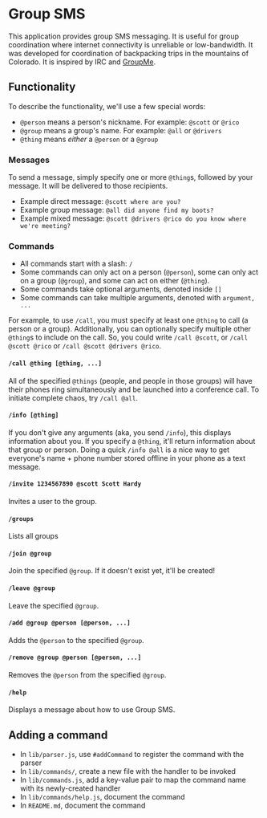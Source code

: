 # Group SMS

This application provides group SMS messaging. It is useful for group coordination where internet connectivity is unreliable or low-bandwidth. It was developed for coordination of backpacking trips in the mountains of Colorado. It is inspired by IRC and [GroupMe](https://groupme.com/en-US/sms).

## Functionality

To describe the functionality, we'll use a few special words:

- `@person` means a person's nickname. For example: `@scott` or `@rico`
- `@group` means a group's name. For example: `@all` or `@drivers`
- `@thing` means _either_ a `@person` or a `@group`

### Messages

To send a message, simply specify one or more `@thing`s, followed by your message. It will be delivered to those recipients.

- Example direct message: `@scott where are you?`
- Example group message: `@all did anyone find my boots?`
- Example mixed message: `@scott @drivers @rico do you know where we're meeting?`

### Commands

- All commands start with a slash: `/`
- Some commands can only act on a person (`@person`), some can only act on a group (`@group`), and some can act on either (`@thing`).
- Some commands take optional arguments, denoted inside `[]`
- Some commands can take multiple arguments, denoted with `argument, ...`

For example, to use `/call`, you must specify at least one `@thing` to call (a person or a group). Additionally, you can optionally specify multiple other `@thing`s to include on the call. So, you could write `/call @scott`, or `/call @scott @rico` or `/call @scott @drivers @rico`.

#### `/call @thing [@thing, ...]`

All of the specified `@things` (people, and people in those groups) will have their phones ring simultaneously and be launched into a conference call. To initiate complete chaos, try `/call @all`.

#### `/info [@thing]`

If you don't give any arguments (aka, you send `/info`), this displays information about you. If you specify a `@thing`, it'll return information about that group or person. Doing a quick `/info @all` is a nice way to get everyone's name + phone number stored offline in your phone as a text message.

#### `/invite 1234567890 @scott Scott Hardy`

Invites a user to the group.

#### `/groups`

Lists all groups

#### `/join @group`

Join the specified `@group`. If it doesn't exist yet, it'll be created!

#### `/leave @group`

Leave the specified `@group`.

#### `/add @group @person [@person, ...]`

Adds the `@person` to the specified `@group`.

#### `/remove @group @person [@person, ...]`

Removes the `@person` from the specified `@group`.

#### `/help`

Displays a message about how to use Group SMS.

## Adding a command

- In `lib/parser.js`, use `#addCommand` to register the command with the parser
- In `lib/commands/`, create a new file with the handler to be invoked
- In `lib/commands.js`, add a key-value pair to map the command name with its newly-created handler
- In `lib/commands/help.js`, document the command
- In `README.md`, document the command
